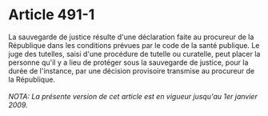 # Article 491-1

La sauvegarde de justice résulte d'une déclaration faite au procureur de la République dans les conditions prévues par le code de la santé publique.   Le juge des tutelles, saisi d'une procédure de tutelle ou curatelle, peut placer la personne qu'il y a lieu de protéger sous la sauvegarde de justice, pour la durée de l'instance, par une décision provisoire transmise au procureur de la République.<br/><br/><i>NOTA:  La présente version de cet article est en vigueur jusqu'au 1er janvier 2009.</i>
